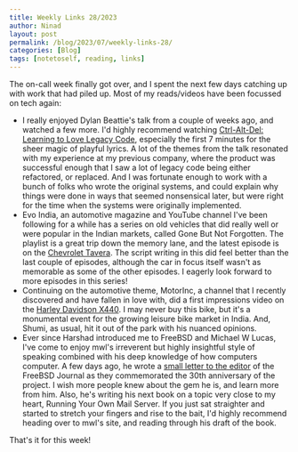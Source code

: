 ```yaml
---
title: Weekly Links 28/2023
author: Ninad
layout: post
permalink: /blog/2023/07/weekly-links-28/
categories: [Blog]
tags: [notetoself, reading, links] 
---
```


The on-call week finally got over, and I spent the next few days catching up with work that had piled up. Most of my reads/videos have been focussed on tech again:

* I really enjoyed Dylan Beattie's talk from a couple of weeks ago, and watched a few more. I'd highly recommend watching [Ctrl-Alt-Del: Learning to Love Legacy Code](https://youtu.be/wPjHuvulivM), especially the first 7 minutes for the sheer magic of playful lyrics. A lot of the themes from the talk resonated with my experience at my previous company, where the product was successful enough that I saw a lot of legacy code being either refactored, or replaced. And I was fortunate enough to work with a bunch of folks who wrote the original systems, and could explain why things were done in ways that seemed nonsensical later, but were right for the time when the systems were originally implemented.
* Evo India, an automotive magazine and YouTube channel I've been following for a while has a series on old vehicles that did really well or were popular in the Indian markets, called Gone But Not Forgotten. The playlist is a great trip down the memory lane, and the latest episode is on the [Chevrolet Tavera](https://youtu.be/K6aKqugjbF8). The script writing in this did feel better than the last couple of episodes, although the car in focus itself wasn't as memorable as some of the other episodes. I eagerly look forward to more episodes in this series!
* Continuing on the automotive theme, MotorInc, a channel that I recently discovered and have fallen in love with, did a first impressions video on the [Harley Davidson X440](https://youtu.be/JV6SHlMVQSo). I may never buy this bike, but it's a monumental event for the growing leisure bike market in India. And, Shumi, as usual, hit it out of the park with his nuanced opinions.
* Ever since Harshad introduced me to FreeBSD and Michael W Lucas, I've come to enjoy mwl's irreverent but highly insightful style of speaking combined with his deep knowledge of how computers computer. A few days ago, he wrote a [small letter to the editor](https://issue.freebsdfoundation.org/publication/?m=33057&i=794483&p=27&ver=html5) of the FreeBSD Journal as they commemorated the 30th anniversary of the project. I wish more people knew about the gem he is, and learn more from him. Also, he's writing his next book on a topic very close to my heart, Running Your Own Mail Server. If you just sat straighter and started to stretch your fingers and rise to the bait, I'd highly recommend heading over to mwl's site, and reading through his draft of the book.

That's it for this week!